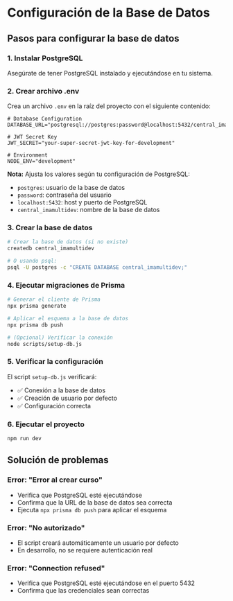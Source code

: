 # Configuración de la Base de Datos

## Pasos para configurar la base de datos

### 1. Instalar PostgreSQL

Asegúrate de tener PostgreSQL instalado y ejecutándose en tu sistema.

### 2. Crear archivo .env

Crea un archivo `.env` en la raíz del proyecto con el siguiente contenido:

```env
# Database Configuration
DATABASE_URL="postgresql://postgres:password@localhost:5432/central_imamultidev"

# JWT Secret Key
JWT_SECRET="your-super-secret-jwt-key-for-development"

# Environment
NODE_ENV="development"
```

**Nota:** Ajusta los valores según tu configuración de PostgreSQL:

- `postgres`: usuario de la base de datos
- `password`: contraseña del usuario
- `localhost:5432`: host y puerto de PostgreSQL
- `central_imamultidev`: nombre de la base de datos

### 3. Crear la base de datos

```bash
# Crear la base de datos (si no existe)
createdb central_imamultidev

# O usando psql:
psql -U postgres -c "CREATE DATABASE central_imamultidev;"
```

### 4. Ejecutar migraciones de Prisma

```bash
# Generar el cliente de Prisma
npx prisma generate

# Aplicar el esquema a la base de datos
npx prisma db push

# (Opcional) Verificar la conexión
node scripts/setup-db.js
```

### 5. Verificar la configuración

El script `setup-db.js` verificará:

- ✅ Conexión a la base de datos
- ✅ Creación de usuario por defecto
- ✅ Configuración correcta

### 6. Ejecutar el proyecto

```bash
npm run dev
```

## Solución de problemas

### Error: "Error al crear curso"

- Verifica que PostgreSQL esté ejecutándose
- Confirma que la URL de la base de datos sea correcta
- Ejecuta `npx prisma db push` para aplicar el esquema

### Error: "No autorizado"

- El script creará automáticamente un usuario por defecto
- En desarrollo, no se requiere autenticación real

### Error: "Connection refused"

- Verifica que PostgreSQL esté ejecutándose en el puerto 5432
- Confirma que las credenciales sean correctas
